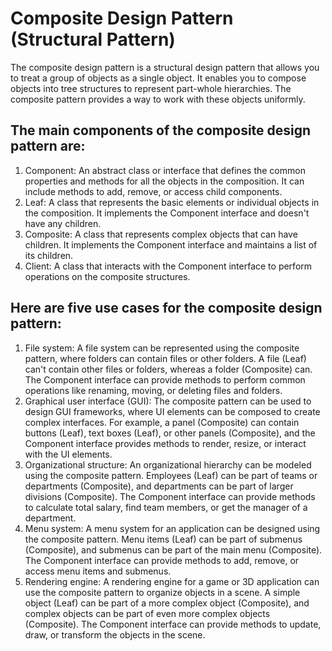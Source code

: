 # Composite Design Pattern (Structural Pattern)
The composite design pattern is a structural design pattern that allows you to treat a group of objects as a single object. It enables you to compose objects into tree structures to represent part-whole hierarchies. The composite pattern provides a way to work with these objects uniformly. 

## The main components of the composite design pattern are:

1. Component: An abstract class or interface that defines the common properties and methods for all the objects in the composition. It can include methods to add, remove, or access child components.
2. Leaf: A class that represents the basic elements or individual objects in the composition. It implements the Component interface and doesn't have any children.
3. Composite: A class that represents complex objects that can have children. It implements the Component interface and maintains a list of its children.
4. Client: A class that interacts with the Component interface to perform operations on the composite structures.

## Here are five use cases for the composite design pattern:

1. File system: A file system can be represented using the composite pattern, where folders can contain files or other folders. A file (Leaf) can't contain other files or folders, whereas a folder (Composite) can. The Component interface can provide methods to perform common operations like renaming, moving, or deleting files and folders.
2. Graphical user interface (GUI): The composite pattern can be used to design GUI frameworks, where UI elements can be composed to create complex interfaces. For example, a panel (Composite) can contain buttons (Leaf), text boxes (Leaf), or other panels (Composite), and the Component interface provides methods to render, resize, or interact with the UI elements.
3. Organizational structure: An organizational hierarchy can be modeled using the composite pattern. Employees (Leaf) can be part of teams or departments (Composite), and departments can be part of larger divisions (Composite). The Component interface can provide methods to calculate total salary, find team members, or get the manager of a department.
4. Menu system: A menu system for an application can be designed using the composite pattern. Menu items (Leaf) can be part of submenus (Composite), and submenus can be part of the main menu (Composite). The Component interface can provide methods to add, remove, or access menu items and submenus.
5. Rendering engine: A rendering engine for a game or 3D application can use the composite pattern to organize objects in a scene. A simple object (Leaf) can be part of a more complex object (Composite), and complex objects can be part of even more complex objects (Composite). The Component interface can provide methods to update, draw, or transform the objects in the scene.